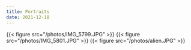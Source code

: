 ```yaml
---
title: Portraits
date: 2021-12-18
---
```


{{< figure src="/photos/IMG_5799.JPG" >}}
{{< figure src="/photos/IMG_5801.JPG" >}}
{{< figure src="/photos/alien.JPG" >}}
